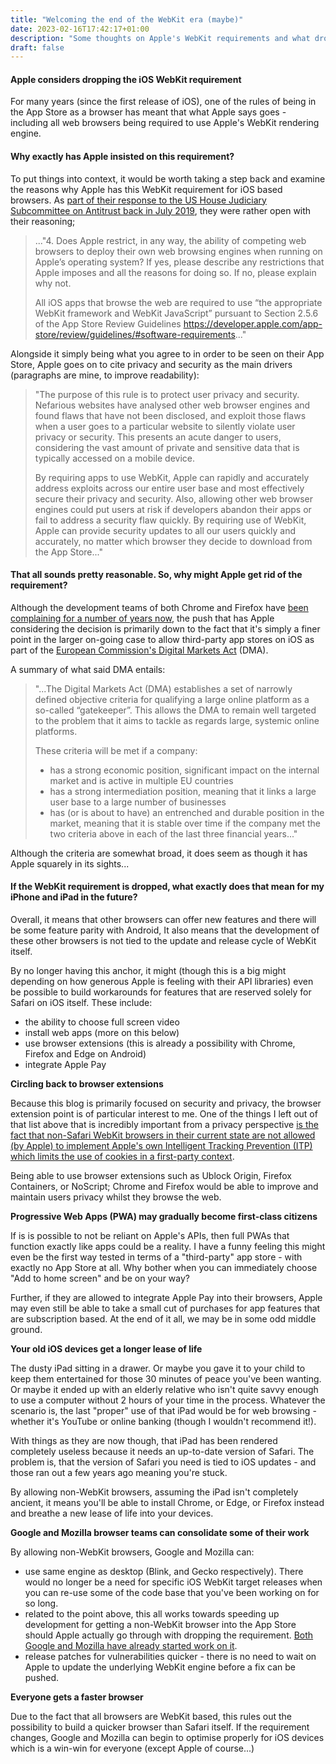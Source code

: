 ```yaml
---
title: "Welcoming the end of the WebKit era (maybe)"
date: 2023-02-16T17:42:17+01:00
description: "Some thoughts on Apple's WebKit requirements and what dropping it might mean for the future in terms of privacy and security."
draft: false
---
```


#### Apple considers dropping the iOS WebKit requirement

For many years (since the first release of iOS), one of the rules of being in the App Store as a browser has meant that what Apple says goes - including all web browsers being required to use Apple's WebKit rendering engine.

#### Why exactly has Apple insisted on this requirement?

To put things into context, it would be worth taking a step back and examine the reasons why Apple has this WebKit requirement for iOS based browsers. As [part of their response to the US House Judiciary Subcommittee on Antitrust back in July 2019](https://www.congress.gov/116/meeting/house/109793/documents/HHRG-116-JU05-20190716-SD036.pdf), they were rather open with their reasoning;

> ..."4. Does Apple restrict, in any way, the ability of competing web browsers to deploy their own web browsing engines when running on Apple’s operating system? If yes, please describe any restrictions that Apple imposes and all the reasons for doing so. If no, please explain why not.
>
> All iOS apps that browse the web are required to use “the appropriate WebKit framework and WebKit JavaScript” pursuant to Section 2.5.6 of the App Store Review Guidelines <https://developer.apple.com/app-store/review/guidelines/#software-requirements>..."

Alongside it simply being what you agree to in order to be seen on their App Store, Apple goes on to cite privacy and security as the main drivers (paragraphs are mine, to improve readability):

>"The purpose of this rule is to protect user privacy and security. Nefarious websites have analysed other web browser engines and found flaws that have not been disclosed, and exploit those flaws when a user goes to a particular website to silently violate user privacy or security. This presents an acute danger to users, considering the vast amount of private and sensitive data that is typically accessed on a mobile device.
>
>By requiring apps to use WebKit, Apple can rapidly and accurately address exploits across our entire user base and most effectively secure their privacy and security. Also, allowing other web browser engines could put users at risk if developers abandon their apps or fail to address a security flaw quickly. By requiring use of WebKit, Apple can provide security updates to all our users quickly and accurately, no matter which browser they decide to download from the App Store..."

#### That all sounds pretty reasonable. So, why might Apple get rid of the requirement?

Although the development teams of both Chrome and Firefox have [been complaining for a number of years now](https://9to5google.com/2021/05/03/ios-browsers-underpowered-apple/), the push that has Apple considering the decision is primarily down to the fact that it's simply a finer point in the larger on-going case to allow third-party app stores on iOS as part of the [European Commission's Digital Markets Act](https://commission.europa.eu/strategy-and-policy/priorities-2019-2024/europe-fit-digital-age/digital-markets-act-ensuring-fair-and-open-digital-markets_en) (DMA). 

A summary of what said DMA entails:

>  "...The Digital Markets Act (DMA) establishes a set of  narrowly defined objective criteria for qualifying a large online  platform as a so-called “gatekeeper”. This allows the DMA to remain well targeted to the problem that it aims to tackle as regards large,  systemic online platforms.
>
>  These criteria will be met if a company:
>
>  - has a strong economic position, significant impact on the internal market and is active in multiple EU countries
>  - has a strong intermediation position, meaning that it links a large user base to a large number of businesses
>  - has (or is about to have) an entrenched and durable position in the market, meaning that it is stable over time if the company met the two criteria above in each of the last three financial years..."

Although the criteria are somewhat broad, it does seem as though it has Apple squarely in its sights...

#### If the WebKit requirement is dropped, what exactly does that mean for my iPhone and iPad in the future?

Overall, it means that other browsers can offer new features and there will be some feature parity with Android, It also means that the development of these other browsers is not tied to the update and release cycle of WebKit itself. 

By no longer having this anchor, it might (though this is a big might depending on how generous Apple is feeling with their API libraries) even be possible to build workarounds for features that are reserved solely for Safari on iOS itself. These include:

- the ability to choose full screen video
- install web apps (more on this below)
- use browser extensions (this is already a possibility with Chrome, Firefox and Edge on Android)
- integrate Apple Pay

**Circling back to browser extensions**

Because this blog is primarily focused on security and privacy, the browser extension point is of particular interest to me. One of the things I left out of that list above that is incredibly important from a privacy perspective <u>is the fact that non-Safari WebKit browsers in their current state are not allowed (by Apple) to implement Apple's own Intelligent Tracking Prevention (ITP) which limits the use of cookies in a first-party context</u>.

Being able to use browser extensions such as Ublock Origin, Firefox Containers, or NoScript; Chrome and Firefox would be able to improve and maintain users privacy whilst they browse the web.

**Progressive Web Apps (PWA) may gradually become first-class citizens**

If is is possible to not be reliant on Apple's APIs, then full PWAs that function exactly like apps could be a reality. I have a funny feeling this might even be the first way tested in terms of a "third-party" app store - with exactly no App Store at all. Why bother when you can immediately choose "Add to home screen" and be on your way? 

Further, if they are allowed to integrate Apple Pay into their browsers, Apple may even still be able to take a small cut of purchases for app features that are subscription based. At the end of it all, we may be in some odd middle ground.

**Your old iOS devices get a longer lease of life**

The dusty iPad sitting in a drawer. Or maybe you gave it to your child to keep them entertained for those 30 minutes of peace you've been wanting. Or maybe it ended up with an elderly relative who isn't quite savvy enough to use a computer without 2 hours of your time in the process. Whatever the scenario is, the last "proper" use of that iPad would be for web browsing - whether it's YouTube or online banking (though I wouldn't recommend it!). 

With things as they are now though, that iPad has been rendered completely useless because it needs an up-to-date version of Safari. The problem is, that the version of Safari you need is tied to iOS updates - and those ran out a few years ago meaning you're stuck. 

By allowing non-WebKit browsers, assuming the iPad isn't completely ancient, it means you'll be able to install Chrome, or Edge, or Firefox instead and breathe a new lease of life into your devices.

**Google and Mozilla browser teams can consolidate some of their work**

By allowing non-WebKit browsers, Google and Mozilla can:

- use same engine as desktop (Blink, and Gecko respectively). There would no longer be a need for specific iOS WebKit target releases when you can re-use some of the code base that you've been working on for so long.
- related to the point above, this all works towards speeding up development for getting a non-WebKit browser into the App Store should Apple actually go through with dropping the requirement. [Both Google and Mozilla have already started work on it](https://www.theregister.com/2023/02/07/mozilla_google_apple_webkit/).
- release patches for vulnerabilities quicker -  there is no need to wait on Apple to update the underlying WebKit engine before a fix can be pushed.

**Everyone gets a faster browser**

Due to the fact that all browsers are WebKit based, this rules out the possibility to build a quicker browser than Safari itself. If the requirement changes, Google and Mozilla can begin to optimise properly for iOS devices which is a win-win for everyone (except Apple of course...)
